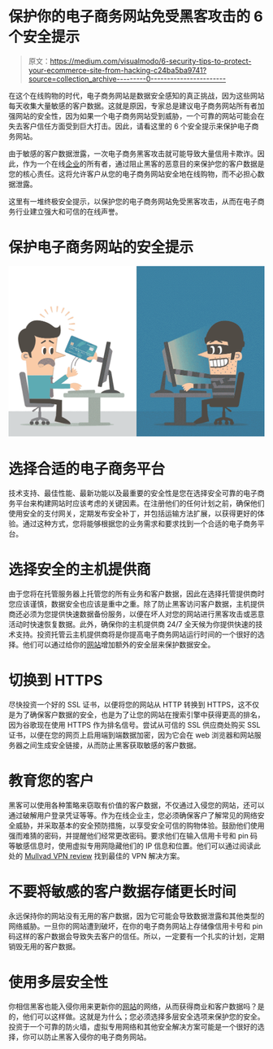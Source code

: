 # 保护你的电子商务网站免受黑客攻击的 6 个安全提示

> 原文：<https://medium.com/visualmodo/6-security-tips-to-protect-your-ecommerce-site-from-hacking-c24ba5ba9741?source=collection_archive---------0----------------------->

在这个在线购物的时代，电子商务网站是数据安全感知的真正挑战，因为这些网站每天收集大量敏感的客户数据。这就是原因，专家总是建议电子商务网站所有者加强网站的安全性，因为如果一个电子商务网站受到威胁，一个可靠的网站可能会在失去客户信任方面受到巨大打击。因此，请看这里的 6 个安全提示来保护电子商务网站。

由于敏感的客户数据泄露，一次电子商务黑客攻击就可能导致大量信用卡欺诈。因此，作为一个在线[企业](https://visualmodo.com/)的所有者，通过阻止黑客的恶意目的来保护您的客户数据是您的核心责任。这将允许客户从您的电子商务网站安全地在线购物，而不必担心数据泄露。

这里有一堆终极安全提示，以保护您的电子商务网站免受黑客攻击，从而在电子商务行业建立强大和可信的在线声誉。

# 保护电子商务网站的安全提示

![](img/fb2a1c0006ad24b831d94513a189b7cf.png)

# 选择合适的电子商务平台

技术支持、最佳性能、最新功能以及最重要的安全性是您在选择安全可靠的电子商务平台来构建网站时应该考虑的关键因素。在注册他们的任何计划之前，确保他们使用安全的支付网关，定期发布安全补丁，并包括运输方法扩展，以获得更好的体验。通过这种方式，您将能够根据您的业务需求和要求找到一个合适的电子商务平台。

# 选择安全的主机提供商

由于您将在托管服务器上托管您的所有业务和客户数据，因此在选择托管提供商时您应该谨慎，数据安全也应该是重中之重。除了防止黑客访问客户数据，主机提供商还必须为您提供快速数据备份服务，以便在坏人对您的网站进行黑客攻击或恶意活动时快速恢复数据。此外，确保你的主机提供商 24/7 全天候为你提供快速的技术支持。投资托管云主机提供商将是你提高电子商务网站运行时间的一个很好的选择。他们可以通过给你的[网站](https://visualmodo.com/blog/)增加额外的安全层来保护数据安全。

# 切换到 HTTPS

尽快投资一个好的 SSL 证书，以便将您的网站从 HTTP 转换到 HTTPS，这不仅是为了确保客户数据的安全，也是为了让您的网站在搜索引擎中获得更高的排名，因为谷歌现在使用 HTTPS 作为排名信号。尝试从可信的 SSL 供应商处购买 SSL 证书，以便在您的网页上启用端到端数据加密，因为它会在 web 浏览器和网站服务器之间生成安全链接，从而防止黑客获取敏感的客户数据。

# 教育您的客户

黑客可以使用各种策略来窃取有价值的客户数据，不仅通过入侵您的网站，还可以通过破解用户登录凭证等等。作为在线企业主，您必须确保客户了解常见的网络安全威胁，并采取基本的安全预防措施，以享受安全可信的购物体验。鼓励他们使用强而难猜的密码，并提醒他们经常更改密码。要求他们在输入信用卡号和 pin 码等敏感信息时，使用虚拟专用网隐藏他们的 IP 信息和位置。他们可以通过阅读此处的 [Mullvad VPN review](https://vpnpro.com/vpn-reviews/mullvad-vpn-review/) 找到最佳的 VPN 解决方案。

# 不要将敏感的客户数据存储更长时间

永远保持你的网站没有无用的客户数据，因为它可能会导致数据泄露和其他类型的网络威胁。一旦你的网站遭到破坏，在你的电子商务网站上存储像信用卡号和 pin 码这样的客户数据会导致失去客户的信任。所以，一定要有一个扎实的计划，定期销毁无用的客户数据。

# 使用多层安全性

你相信黑客也能入侵你用来更新你的[网站](https://awards.visualmodo.com/)的网络，从而获得商业和客户数据吗？是的，他们可以这样做。这就是为什么；您必须选择多层安全选项来保护您的安全。投资于一个可靠的防火墙，虚拟专用网络和其他安全解决方案可能是一个很好的选择，你可以防止黑客入侵你的电子商务网站。